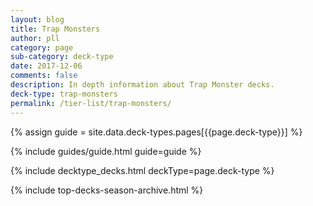 ```yaml
---
layout: blog
title: Trap Monsters
author: pll
category: page
sub-category: deck-type
date: 2017-12-06
comments: false
description: In depth information about Trap Monster decks.
deck-type: trap-monsters
permalink: /tier-list/trap-monsters/ 
---
```


{% assign guide = site.data.deck-types.pages[{{page.deck-type}}] %}

{% include guides/guide.html guide=guide %}

{% include decktype_decks.html deckType=page.deck-type %}

{% include top-decks-season-archive.html %}